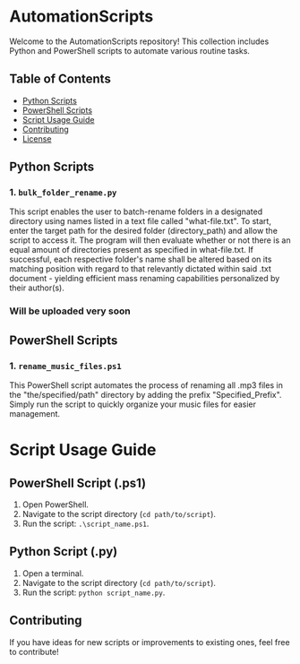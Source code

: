 # AutomationScripts

Welcome to the AutomationScripts repository! This collection includes Python and PowerShell scripts to automate various routine tasks.

## Table of Contents
- [Python Scripts](#python-scripts)
- [PowerShell Scripts](#powershell-scripts)
- [Script Usage Guide](#script-usage-guide)
- [Contributing](#contributing)
- [License](#license)

## Python Scripts

### 1. `bulk_folder_rename.py`
This script enables the user to batch-rename folders in a designated directory using names listed in a text file called "what-file.txt". To start, enter the target path for the desired folder (directory_path) and allow the script to access it. The program will then evaluate whether or not there is an equal amount of directories present as specified in what-file.txt. If successful, each respective folder's name shall be altered based on its matching position with regard to that relevantly dictated within said .txt document - yielding efficient mass renaming capabilities personalized by their author(s).

### Will be uploaded very soon

## PowerShell Scripts

### 1. `rename_music_files.ps1`
This PowerShell script automates the process of renaming all .mp3 files in the "the/specified/path" directory by adding the prefix "Specified_Prefix". Simply run the script to quickly organize your music files for easier management.

# Script Usage Guide

## PowerShell Script (.ps1)

1. Open PowerShell.
2. Navigate to the script directory (`cd path/to/script`).
3. Run the script: `.\script_name.ps1`.

## Python Script (.py)

1. Open a terminal.
2. Navigate to the script directory (`cd path/to/script`).
3. Run the script: `python script_name.py`.


## Contributing

If you have ideas for new scripts or improvements to existing ones, feel free to contribute!
